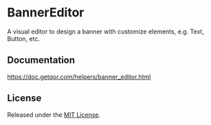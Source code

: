 # BannerEditor

A visual editor to design a banner with customize elements, e.g. Text, Button, etc.

## Documentation

<https://doc.getqor.com/helpers/banner_editor.html>

## License

Released under the [MIT License](http://opensource.org/licenses/MIT).


